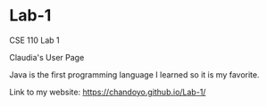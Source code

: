 # Lab-1
CSE 110 Lab 1

Claudia's User Page

Java is the first programming language I learned so it is my favorite.

Link to my website: https://chandoyo.github.io/Lab-1/

